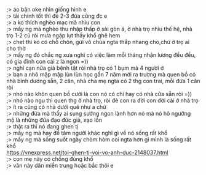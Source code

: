 ;> áo bận oke nhìn giống hình e<br>
;> tài chính tốt thì đẻ 2-3 đứa cũng đc e<br>
;> a ko thích nghèo mạc mà nhìu con<br>
;> mấy ng mà nghèo thu nhập thấp ở sài gòn á, ở nhà trọ nhìu thế hệ, nhà trọ 1-2 củ ròi mưa ngập lụt thấy khổ ghê hem<br>
;> chet thì ko có chỗ chôn, gửi vô chùa ngta thắp nhang cho,chứ ở trọ ai cho thờ<br>
;> mấy ng đó chắc ng xưa nghĩ có việc làm mỗi tháng nhận lương đều đều, có gia đình con cái z là ngon =))<br>
;> nghĩ cạn nửa già bệnh tật ròi nhà trọ có 1 bụm mà 4 người ở<br>
;> bạn a nhỏ mập mập lùn lùn học gần 7 năm mới ra trường mà quen bồ có nhà bình dương sẵn, 2 căn, nhà cha mẹ ngta có 2 thg con trai, mỗi đứa 1 căn ròi<br>
;> nhỏ nào khôn quen bồ cưới là con nó có chỉ hay có nhà cửa sẵn ròi =))<br>
;> nhỏ nào ngu thì quen thg ở nhà trọ, ròi đẻ con ra đời con đời cái ở nhà trọ<br>
;> ít ra cũng có nhà dưới quê như a chứ<br>
;> những đứa mà thấy ai sung sướng ngon lành hơn nó mà nó hô ngưỡng mộ là những  đứa đạo đức giả, xạo lồn<br>
;> thật ra thì nó đang ghen tị<br>
;> mấy ng mà hay để tâm người khác nghĩ gì về nó sống rất khổ<br>
;> mấy ng mà sống suốt ngày chòm hòm coi ngta hơn gì mình là sống rất khổ<br>
https://vnexpress.net/toi-ghen-ti-voi-vo-anh-duc-2148037.html<br>
;> con mẹ này có chồng đúng khổ<br>
;> văn này dân miền trung hoặc bắc thôi e
